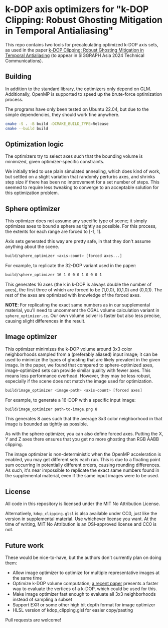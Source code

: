 k-DOP axis optimizers for "k-DOP Clipping: Robust Ghosting Mitigation in Temporal Antialiasing"
================================================================================

This repo contains two tools for precalculating optimized k-DOP axis sets, as used
in the paper [k-DOP Clipping: Robust Ghosting Mitigation in Temporal Antialiasing](https://doi.org/10.1145/3681758.3697996)
(to appear in SIGGRAPH Asia 2024 Technical Communications).

## Building

In addition to the standard library, the optimizers only depend on GLM.
Additionally, OpenMP is supported to speed up the brute-force optimization
process.

The programs have only been tested on Ubuntu 22.04, but due to the simple
dependencies, they should work fine anywhere.

```sh
cmake -S . -B build -DCMAKE_BUILD_TYPE=Release
cmake --build build
```

## Optimization logic

The optimizers try to select axes such that the bounding volume is minimized,
given optimizer-specific constraints.

We initially tried to use plain simulated annealing, which does kind of work, but
settled on a slight variation that randomly perturbs axes, and shrinks step size
if there has been no improvement for a set number of steps. This seemed to
require less tweaking to converge to an acceptable solution for this
optimization problem.

## Sphere optimizer

This optimizer does not assume any specific type of scene; it simply optimizes
axes to bound a sphere as tightly as possible. For this process, the extents
for each range are forced to [-1, 1].

Axis sets generated this way are pretty safe, in that they don't assume
anything about the scene.

```sh
build/sphere_optimizer <axis-count> [forced axes...]
```

For example, to replicate the 32-DOP variant used in the paper:

```sh
build/sphere_optimizer 16 1 0 0 0 1 0 0 0 1
```

This generates 16 axes (the k in k-DOP is always double the number of axes), the
first three of which are forced to be (1,0,0), (0,1,0) and (0,0,1). The rest of
the axes are optimized with knowledge of the forced axes.

**NOTE**: For replicating the exact same numbers as in our supplemental
material, you'll need to uncomment the CGAL volume calculation variant in
`sphere_optimizer.cc`. Our own volume solver is faster but also less precise,
causing slight differences in the result.

## Image optimizer

This optimizer minimizes the k-DOP volume around 3x3 color neighborhoods sampled
from a (preferably aliased) input image; it can be used to minimize the types
of ghosting that are likely prevalent in the given image. In the paper, we
found that compared to sphere-optimized axes, image-optimized sets can provide
similar quality with fewer axes. This means less performance overhead. However,
they may be less robust, especially if the scene does not match the image
used for optimization.

```sh
build/image_optimizer <image-path> <axis-count> [forced axes]
```

For example, to generate a 16-DOP with a specific input image:

```sh
build/image_optimizer path-to-image.png 8
```

This generates 8 axes such that the average 3x3 color neighborhood in that image
is bounded as tightly as possible.

As with the sphere optimizer, you can also define forced axes. Putting the X, Y
and Z axes there ensures that you get no more ghosting than RGB AABB clipping.

The image optimizer is non-deterministic when the OpenMP acceleration is
enabled, you may get different sets each run. This is due to a floating point
sum occurring in potentially different orders, causing rounding differences. As
such, it's near impossible to replicate the exact same numbers found in the
supplemental material, even if the same input images were to be used.

## License

All code in this repository is licensed under the MIT No Attribution License.

Alternatively, `kdop_clipping.glsl` is also available under CC0, just like the
version in supplemental material. Use whichever license you want. At the time of
writing, MIT No Attribution is an OSI-approved license and CC0 is not.

## Future work

These would be nice-to-have, but the authors don't currently plan on doing them:

* Allow image optimizer to optimize for multiple representative images at the same time
* Optimize k-DOP volume computation; [a recent paper](https://dl.acm.org/doi/abs/10.1145/3675391)
  presents a faster way to evaluate the vertices of a k-DOP, which could be used for this.
* Make image optimizer fast enough to evaluate all 3x3 neighborhoods instead of sampling a subset
* Support EXR or some other high bit depth format for image optimizer
* HLSL version of kdop_clipping.glsl for easier copy/pasting

Pull requests are welcome!
